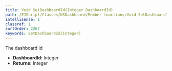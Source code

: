 ```yaml
---
title: Void SetDashboardId(Integer DashboardId)
path: /EJScript/Classes/NSDashboard/Member functions/Void SetDashboardId(Integer p_0)
intellisense: 1
classref: 1
sortOrder: 2267
keywords: SetDashboardId(Integer)
---
```



The dashboard id



* **DashboardId:** Integer
* **Returns:** Integer


